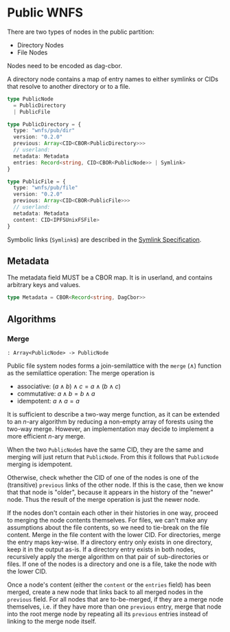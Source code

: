 # Public WNFS

There are two types of nodes in the public partition:
- Directory Nodes
- File Nodes

Nodes need to be encoded as dag-cbor.

A directory node contains a map of entry names to either symlinks or CIDs that resolve to another directory or to a file.

```typescript
type PublicNode
  = PublicDirectory
  | PublicFile

type PublicDirectory = {
  type: "wnfs/pub/dir"
  version: "0.2.0"
  previous: Array<CID<CBOR<PublicDirectory>>>
  // userland:
  metadata: Metadata
  entries: Record<string, CID<CBOR<PublicNode>> | Symlink>
}

type PublicFile = {
  type: "wnfs/pub/file"
  version: "0.2.0"
  previous: Array<CID<CBOR<PublicFile>>>
  // userland:
  metadata: Metadata
  content: CID<IPFSUnixFSFile>
}
```

Symbolic links (`Symlink`s) are described in the [Symlink Specification](/spec/symlinks.md).

## Metadata

The metadata field MUST be a CBOR map. It is in userland, and contains arbitrary keys and values.

```ts
type Metadata = CBOR<Record<string, DagCbor>>
```

## Algorithms

### Merge

`: Array<PublicNode> -> PublicNode`

Public file system nodes forms a join-semilattice with the `merge` ($\land$) function as the semilattice operation:
The merge operation is
- associative: $(a \land b) \land c = a \land (b \land c)$
- commutative: $a \land b = b \land a$
- idempotent: $a \land a = a$

It is sufficient to describe a two-way merge function, as it can be extended to an $n$-ary algorithm by reducing a non-empty array of forests using the two-way merge. However, an implementation may decide to implement a more efficient $n$-ary merge.

When the two `PublicNode`s have the same CID, they are the same and merging will just return that `PublicNode`. From this it follows that `PublicNode` merging is idempotent.

Otherwise, check whether the CID of one of the nodes is one of the (transitive) `previous` links of the other node.
If this is the case, then we know that that node is "older", because it appears in the history of the "newer" node. Thus the result of the merge operation is just the newer node.

If the nodes don't contain each other in their histories in one way, proceed to merging the node contents themselves.
For files, we can't make any assumptions about the file contents, so we need to tie-break on the file content. Merge in the file content with the lower CID.
For directories, merge the entry maps key-wise. If a directory entry only exists in one directory, keep it in the output as-is. If a directory entry exists in both nodes, recursively apply the merge algorithm on that pair of sub-directories or files. If one of the nodes is a directory and one is a file, take the node with the lower CID.

Once a node's content (either the `content` or the `entries` field) has been merged, create a new node that links back to all merged nodes in the `previous` field.
For all nodes that are to-be-merged, if they are a merge node themselves, i.e. if they have more than one `previous` entry, merge that node into the root merge node by repeating all its `previous` entries instead of linking to the merge node itself.

